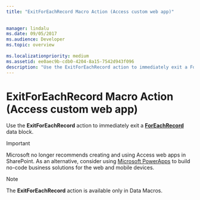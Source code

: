 ```yaml
---
title: "ExitForEachRecord Macro Action (Access custom web app)"
 
 
manager: lindalu
ms.date: 09/05/2017
ms.audience: Developer
ms.topic: overview
  
ms.localizationpriority: medium
ms.assetid: ee0aec9b-cdb0-4204-8a15-7542d943f096
description: "Use the ExitForEachRecord action to immediately exit a ForEachRecord data block."
---
```


# ExitForEachRecord Macro Action (Access custom web app)

Use the **ExitForEachRecord** action to immediately exit a **[ForEachRecord](foreachrecord-data-block-access-custom-web-app.md)** data block. 
  
> [!IMPORTANT]
> Microsoft no longer recommends creating and using Access web apps in SharePoint. As an alternative, consider using [Microsoft PowerApps](https://powerapps.microsoft.com/) to build no-code business solutions for the web and mobile devices. 
  
> [!NOTE]
> The **ExitForEachRecord** action is available only in Data Macros. 
  

